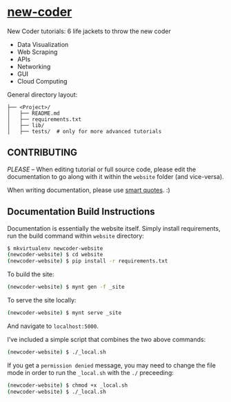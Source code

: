 # [new-coder](http://newcoder.io)

New Coder tutorials: 6 life jackets to throw the new coder

* Data Visualization
* Web Scraping
* APIs
* Networking
* GUI
* Cloud Computing

General directory layout:

	├── <Project>/
	│   ├── README.md
	│   ├── requirements.txt
	│   ├── lib/
	│   ├── tests/  # only for more advanced tutorials

## CONTRIBUTING


*PLEASE* – When editing tutorial or full source code, please edit the documentation to go along with it within the `website` folder (and vice-versa).

When writing documentation, please use [smart quotes](http://en.wikipedia.org/wiki/Quotation_mark_glyphs). :)


## Documentation Build Instructions

Documentation is essentially the website itself.  Simply install requirements, run the build command within `website` directory:


```bash
$ mkvirtualenv newcoder-website
(newcoder-website) $ cd website
(newcoder-website) $ pip install -r requirements.txt
```

To build the site:

```bash
(newcoder-website) $ mynt gen -f _site
```

To serve the site locally:

```bash
(newcoder-website) $ mynt serve _site
```

And navigate to `localhost:5000`.

I’ve included a simple script that combines the two above commands:

```bash
(newcoder-website) $ ./_local.sh
```

If you get a `permission denied` message, you may need to change the file mode in order to run the `_local.sh` with the `./` preceeding:

```bash
(newcoder-website) $ chmod +x _local.sh
(newcoder-website) $ ./_local.sh
```
